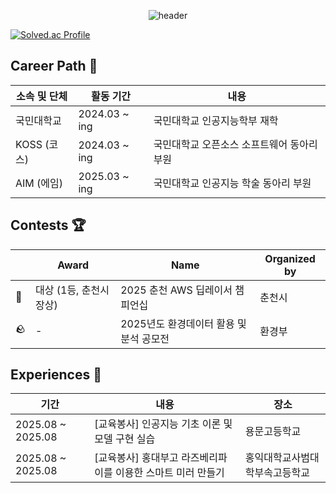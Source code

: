<div align="center">

  ![header](https://capsule-render.vercel.app/api?type=venom&color=B3EDE2&height=200&section=header&text=Yeomin's%20Github&fontSize=60&fontColor=7C553C)
</div>


[![Solved.ac Profile](http://mazassumnida.wtf/api/v2/generate_badge?boj=yeomin100)](https://solved.ac/yeomin100/)


## Career Path 🐾 
|소속 및 단체|활동 기간|내용|
|---|---|---|
|국민대학교|2024.03 ~ ing|국민대학교 인공지능학부 재학|
|KOSS (코스)|2024.03 ~ ing|국민대학교 오픈소스 소프트웨어 동아리 부원|
|AIM (에임)|2025.03 ~ ing|국민대학교 인공지능 학술 동아리 부원|



## Contests 🏆 
|  | Award       | Name                                            | Organized by     |
|------------|----------------|-----------------------------------------------------|------------------------|
|🥇| 대상 (1등, 춘천시장상) | 2025 춘천 AWS 딥레이서 챔피언십 | 춘천시 |
|🪨| - | 2025년도 환경데이터 활용 및 분석 공모전 | 환경부 |



## Experiences 🎈
| 기간 | 내용 | 장소 |
| --- | --- | --- |
| 2025.08 ~ 2025.08 | [교육봉사] 인공지능 기초 이론 및 모델 구현 실습 | 용문고등학교 |
| 2025.08 ~ 2025.08 | [교육봉사] 홍대부고 라즈베리파이를 이용한 스마트 미러 만들기 | 홍익대학교사범대학부속고등학교 |




<!--
**baekyeomin/baekyeomin** is a ✨ _special_ ✨ repository because its `README.md` (this file) appears on your GitHub profile.

Here are some ideas to get you started:

- 🔭 I’m currently working on ...
- 🌱 I’m currently learning ...
- 👯 I’m looking to collaborate on ...
- 🤔 I’m looking for help with ...
- 💬 Ask me about ...
- 📫 How to reach me: ...
- 😄 Pronouns: ...
- ⚡ Fun fact: ...
-->
